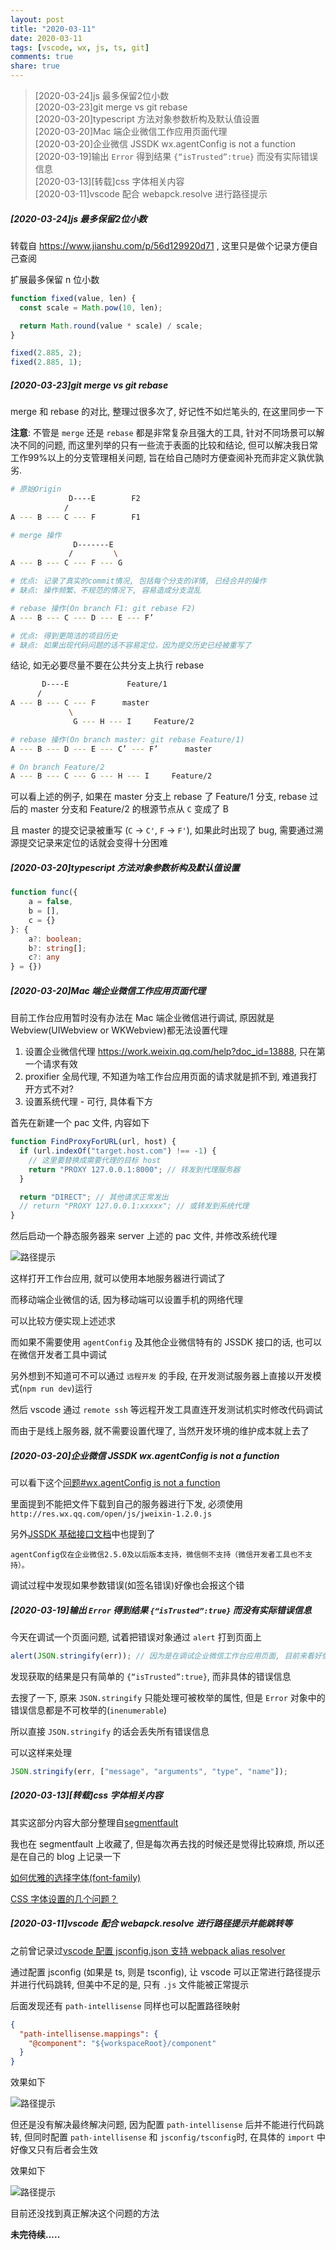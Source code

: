 ```yaml
---
layout: post
title: "2020-03-11"
date: 2020-03-11
tags: [vscode, wx, js, ts, git]
comments: true
share: true
---
```


> [2020-03-24]js 最多保留2位小数 <br>
> [2020-03-23]git merge vs git rebase <br> 
> [2020-03-20]typescript 方法对象参数析构及默认值设置 <br> 
> [2020-03-20]Mac 端企业微信工作应用页面代理 <br> 
> [2020-03-20]企业微信 JSSDK wx.agentConfig is not a function <br> 
> [2020-03-19]输出 `Error` 得到结果 `{“isTrusted”:true}` 而没有实际错误信息 <br> 
> [2020-03-13][转载]css 字体相关内容 <br> 
> [2020-03-11]vscode 配合 webapck.resolve 进行路径提示

##### [2020-03-24]js 最多保留2位小数

转载自 https://www.jianshu.com/p/56d129920d71 , 这里只是做个记录方便自己查阅

扩展最多保留 n 位小数

```js
function fixed(value, len) {
  const scale = Math.pow(10, len);

  return Math.round(value * scale) / scale;
}

fixed(2.885, 2);
fixed(2.885, 1);
```

##### [2020-03-23]git merge vs git rebase

merge 和 rebase 的对比, 整理过很多次了, 好记性不如烂笔头的, 在这里同步一下

**注意**: 不管是 `merge` 还是 `rebase` 都是非常复杂且强大的工具, 针对不同场景可以解决不同的问题, 而这里列举的只有一些流于表面的比较和结论, 但可以解决我日常工作99%以上的分支管理相关问题, 旨在给自己随时方便查阅补充而非定义孰优孰劣. 

```bash
# 原始Origin
             D----E        F2
            / 
A --- B --- C --- F        F1

# merge 操作
              D-------E    
             /         \
A --- B --- C --- F --- G

# 优点: 记录了真实的commit情况, 包括每个分支的详情, 已经合并的操作
# 缺点: 操作频繁、不规范的情况下, 容易造成分支混乱

# rebase 操作(On branch F1: git rebase F2) 
A --- B --- C --- D --- E --- F’

# 优点: 得到更简洁的项目历史
# 缺点: 如果出现代码问题的话不容易定位，因为提交历史已经被重写了
```

结论, 如无必要尽量不要在公共分支上执行 rebase

```bash
       D----E             Feature/1
      / 
A --- B --- C --- F      master
             \
              G --- H --- I     Feature/2

# rebase 操作(On branch master: git rebase Feature/1)
A --- B --- D --- E --- C’ --- F’      master

# On branch Feature/2
A --- B --- C --- G --- H --- I     Feature/2
```

可以看上述的例子, 如果在 master 分支上 rebase 了 Feature/1 分支, rebase 过后的 master 分支和 Feature/2 的根源节点从 `C` 变成了 B

且 master 的提交记录被重写 (`C` -> `C'`, `F` -> `F'`), 如果此时出现了 bug, 需要通过溯源提交记录来定位的话就会变得十分困难

##### [2020-03-20]typescript 方法对象参数析构及默认值设置

```ts
function func({
    a = false,
    b = [],
    c = {}
}: { 
    a?: boolean; 
    b?: string[]; 
    c?: any 
} = {})
```

##### [2020-03-20]Mac 端企业微信工作应用页面代理

目前工作台应用暂时没有办法在 Mac 端企业微信进行调试, 原因就是 Webview(UIWebview or WKWebview)都无法设置代理

1. 设置企业微信代理 https://work.weixin.qq.com/help?doc_id=13888, 只在第一个请求有效
1. proxifier 全局代理, 不知道为啥工作台应用页面的请求就是抓不到, 难道我打开方式不对?
1. 设置系统代理 - 可行, 具体看下方

首先在新建一个 pac 文件, 内容如下

```js
function FindProxyForURL(url, host) {
  if (url.indexOf("target.host.com") !== -1) {
    // 这里要替换成需要代理的目标 host
    return "PROXY 127.0.0.1:8000"; // 转发到代理服务器
  }

  return "DIRECT"; // 其他请求正常发出
  // return "PROXY 127.0.0.1:xxxxx"; // 或转发到系统代理
}
```

然后启动一个静态服务器来 server 上述的 pac 文件, 并修改系统代理

![路径提示](/images/2020-03/3.png)

这样打开工作台应用, 就可以使用本地服务器进行调试了

而移动端企业微信的话, 因为移动端可以设置手机的网络代理

可以比较方便实现上述述求

而如果不需要使用 `agentConfig` 及其他企业微信特有的 JSSDK 接口的话, 也可以在微信开发者工具中调试

另外想到不知道可不可以通过 `远程开发` 的手段, 在开发测试服务器上直接以开发模式(`npm run dev`)运行

然后 vscode 通过 `remote ssh` 等远程开发工具直连开发测试机实时修改代码调试

而由于是线上服务器, 就不需要设置代理了, 当然开发环境的维护成本就上去了

##### [2020-03-20]企业微信 JSSDK wx.agentConfig is not a function

可以看下这个[问题#wx.agentConfig is not a function](https://developers.weixin.qq.com/community/develop/doc/000a8a7d1000e0c7de89a14c456c00)

里面提到不能把文件下载到自己的服务器进行下发, 必须使用 `http://res.wx.qq.com/open/js/jweixin-1.2.0.js`

另外[JSSDK 基础接口文档](https://work.weixin.qq.com/api/doc/90000/90136/90515)中也提到了

`agentConfig仅在企业微信2.5.0及以后版本支持，微信侧不支持（微信开发者工具也不支持）。`

调试过程中发现如果参数错误(如签名错误)好像也会报这个错

##### [2020-03-19]输出 `Error` 得到结果 `{“isTrusted”:true}` 而没有实际错误信息

今天在调试一个页面问题, 试着把错误对象通过 `alert` 打到页面上

```js
alert(JSON.stringify(err)); // 因为是在调试企业微信工作台应用页面, 目前来看好像不支持控制台调试 - -, 唯有麻烦一点了.
```

发现获取的结果是只有简单的 `{“isTrusted”:true}`, 而非具体的错误信息

去搜了一下, 原来 `JSON.stringify` 只能处理可被枚举的属性, 但是 `Error` 对象中的错误信息都是不可枚举的(`inenumerable`)

所以直接 `JSON.stringify` 的话会丢失所有错误信息

可以这样来处理

```js
JSON.stringify(err, ["message", "arguments", "type", "name"]);
```

##### [2020-03-13][转载]css 字体相关内容

其实这部分内容大部分整理自[segmentfault](https://segmentfault.com/)

我也在 segmentfault 上收藏了, 但是每次再去找的时候还是觉得比较麻烦, 所以还是在自己的 blog 上记录一下

[如何优雅的选择字体(font-family)](https://segmentfault.com/a/1190000006110417)

[CSS 字体设置的几个问题？](https://segmentfault.com/q/1010000003037766)

##### [2020-03-11]vscode 配合 webapck.resolve 进行路径提示并能跳转等

之前曾记录过[vscode 配置 jsconfig.json 支持 webpack alias resolver](http://blog.ahui.me/notes/2019-05-10/notes/#2019-05-25vscode%E9%85%8D%E7%BD%AEjsconfigjson%E6%94%AF%E6%8C%81webpack-alias-resolver)

通过配置 jsconfig (如果是 ts, 则是 tsconfig), 让 vscode 可以正常进行路径提示并进行代码跳转, 但美中不足的是, 只有 `.js` 文件能被正常提示

后面发现还有 `path-intellisense` 同样也可以配置路径映射

```json
{
  "path-intellisense.mappings": {
    "@component": "${workspaceRoot}/component"
  }
}
```

效果如下

![路径提示](/images/2020-03/1.png)

但还是没有解决最终解决问题, 因为配置 `path-intellisense` 后并不能进行代码跳转, 但同时配置 `path-intellisense` 和 `jsconfig/tsconfig`时, 在具体的 `import` 中好像又只有后者会生效

效果如下

![路径提示](/images/2020-03/2.png)

目前还没找到真正解决这个问题的方法

**未完待续.....**
